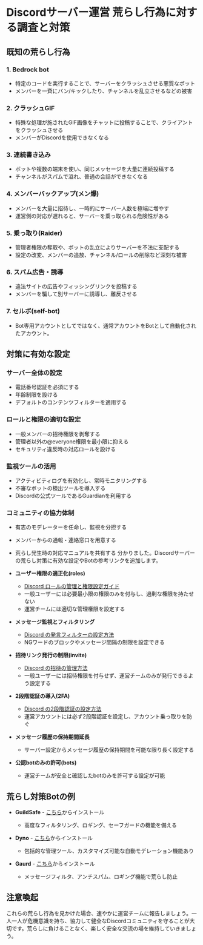 # Discordサーバー運営 荒らし行為に対する調査と対策

## 既知の荒らし行為

### 1. Bedrock bot
- 特定のコードを実行することで、サーバーをクラッシュさせる悪質なボット
- メンバーを一斉にバン/キックしたり、チャンネルを乱立させるなどの被害

### 2. クラッシュGIF
- 特殊な処理が施されたGIF画像をチャットに投稿することで、クライアントをクラッシュさせる
- メンバーがDiscordを使用できなくなる

### 3. 連続書き込み
- ボットや複数の端末を使い、同じメッセージを大量に連続投稿する
- チャンネルがスパムで溢れ、普通の会話ができなくなる

### 4. メンバーバックアップ(メン爆)
- メンバーを大量に招待し、一時的にサーバー人数を極端に増やす
- 運営側の対応が遅れると、サーバーを乗っ取られる危険性がある  

### 5. 乗っ取り(Raider)
- 管理者権限の奪取や、ボットの乱立によりサーバーを不法に支配する
- 設定の改変、メンバーの追放、チャンネル/ロールの削除など深刻な被害

### 6. スパム広告・誘導  
- 違法サイトの広告やフィッシングリンクを投稿する
- メンバーを騙して別サーバーに誘導し、離反させる

### 7. セルボ(self-bot)
- Bot専用アカウントとしてではなく、通常アカウントをBotとして自動化されたアカウント。

## 対策に有効な設定

### サーバー全体の設定
- 電話番号認証を必須にする
- 年齢制限を設ける
- デフォルトのコンテンツフィルターを適用する

### ロールと権限の適切な設定
- 一般メンバーの招待権限を剥奪する
- 管理者以外の@everyone権限を最小限に抑える  
- セキュリティ違反時の対応ロールを設ける

### 監視ツールの活用
- アクティビティログを有効化し、常時モニタリングする
- 不審なボットの検出ツールを導入する
- Discordの公式ツールであるGuardianを利用する

### コミュニティの協力体制
- 有志のモデレーターを任命し、監視を分担する  
- メンバーからの通報・連絡窓口を用意する
- 荒らし発生時の対応マニュアルを共有する
分かりました。Discordサーバーの荒らし対策に有効な設定やBotの参考リンクを追加します。


- **ユーザー権限の適正化(roles)**
  - [Discord ロールの管理と権限設定ガイド](https://support.discord.com/hc/ja/articles/214836687)
  - 一般ユーザーには必要最小限の権限のみを付与し、過剰な権限を持たせない
  - 運営チームには適切な管理権限を設定する

- **メッセージ監視とフィルタリング**
  - [Discord の発言フィルターの設定方法](https://support.discord.com/hc/ja/articles/115000343331)
  - NGワードのブロックやメッセージ間隔の制限を設定できる

- **招待リンク発行の制限(invite)**
  - [Discord の招待の管理方法](https://support.discord.com/hc/ja/articles/115000825444)
  - 一般ユーザーには招待権限を付与せず、運営チームのみが発行できるよう設定する

- **2段階認証の導入(2FA)**
  - [Discord の2段階認証の設定方法](https://support.discord.com/hc/ja/articles/219576828)
  - 運営アカウントには必ず2段階認証を設定し、アカウント乗っ取りを防ぐ

- **メッセージ履歴の保持期間延長**
  - サーバー設定からメッセージ履歴の保持期間を可能な限り長く設定する

- **公認botのみの許可(bots)**
  - 運営チームが安全と確認したbotのみを許可する設定が可能

## 荒らし対策Botの例

- **GuildSafe** - [こちら](https://guildsafe.gg/)からインストール
  - 高度なフィルタリング、ロギング、セーフガードの機能を備える

- **Dyno** - [こちら](https://dyno.gg/)からインストール 
  - 包括的な管理ツール、カスタマイズ可能な自動モデレーション機能あり

- **Gaurd** - [こちら](https://top.gg/bot/714790100531123094)からインストール
  - メッセージフィルタ、アンチスパム、ロギング機能で荒らし防止

## 注意喚起
これらの荒らし行為を見かけた場合、速やかに運営チームに報告しましょう。一人一人が危機意識を持ち、協力して健全なDiscordコミュニティを守ることが大切です。荒らしに負けることなく、楽しく安全な交流の場を維持していきましょう。